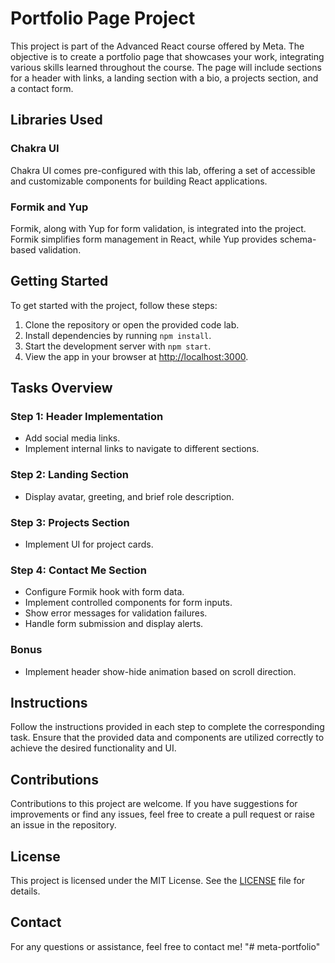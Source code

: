 # Portfolio Page Project

This project is part of the Advanced React course offered by Meta. The objective is to create a portfolio page that showcases your work, integrating various skills learned throughout the course. The page will include sections for a header with links, a landing section with a bio, a projects section, and a contact form.

## Libraries Used

### Chakra UI

Chakra UI comes pre-configured with this lab, offering a set of accessible and customizable components for building React applications.

### Formik and Yup

Formik, along with Yup for form validation, is integrated into the project. Formik simplifies form management in React, while Yup provides schema-based validation.

## Getting Started

To get started with the project, follow these steps:

1. Clone the repository or open the provided code lab.
2. Install dependencies by running `npm install`.
3. Start the development server with `npm start`.
4. View the app in your browser at [http://localhost:3000](http://localhost:3000).

## Tasks Overview

### Step 1: Header Implementation

- Add social media links.
- Implement internal links to navigate to different sections.

### Step 2: Landing Section

- Display avatar, greeting, and brief role description.

### Step 3: Projects Section

- Implement UI for project cards.

### Step 4: Contact Me Section

- Configure Formik hook with form data.
- Implement controlled components for form inputs.
- Show error messages for validation failures.
- Handle form submission and display alerts.

### Bonus

- Implement header show-hide animation based on scroll direction.

## Instructions

Follow the instructions provided in each step to complete the corresponding task. Ensure that the provided data and components are utilized correctly to achieve the desired functionality and UI.

## Contributions

Contributions to this project are welcome. If you have suggestions for improvements or find any issues, feel free to create a pull request or raise an issue in the repository.

## License

This project is licensed under the MIT License. See the [LICENSE](LICENSE) file for details.

## Contact

For any questions or assistance, feel free to contact me!
"# meta-portfolio" 
